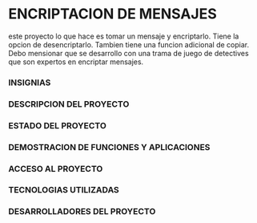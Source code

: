 <h1>ENCRIPTACION DE MENSAJES</h1>

este proyecto lo que hace es tomar un mensaje y encriptarlo. Tiene la opcion de desencriptarlo. Tambien tiene una funcion adicional de copiar. Debo mensionar que se desarrollo con una trama de juego de detectives que son expertos en encriptar mensajes.

<h3>INSIGNIAS</h3>
<h3>DESCRIPCION DEL PROYECTO</h3>
<h3>ESTADO DEL PROYECTO</h3>
<h3>DEMOSTRACION DE FUNCIONES Y APLICACIONES</h3>
<h3>ACCESO AL PROYECTO</h3>
<h3>TECNOLOGIAS UTILIZADAS</h3>
<h3>DESARROLLADORES DEL PROYECTO</h3>
